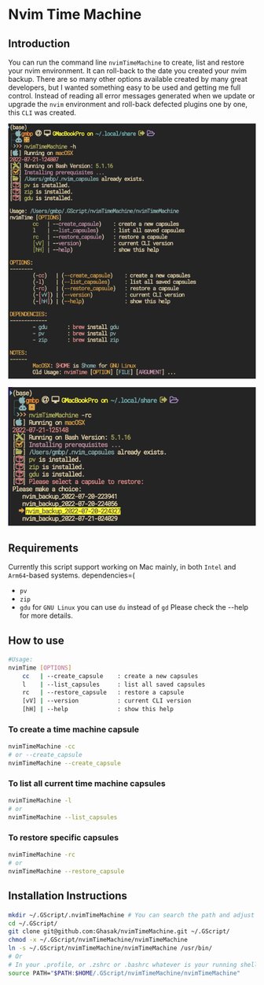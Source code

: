 # Nvim Time Machine

## Introduction
You can run the command line `nvimTimeMachine` to create, list and restore your nvim environment. It can
roll-back to the date you created your nvim backup. There are so many other
options available created by many great developers, but I wanted something easy
to be used and getting me full control. Instead of reading all error messages
generated when we update or upgrade the `nvim` environment and roll-back
defected plugins one by one, this `CLI` was created.

![Image-01-](./Assets/I01-Imagie.png)

![Image-02-](./Assets/I02-Imagie.png)

## Requirements

Currently this script support working on Mac mainly, in both `Intel` and `Arm64`-based systems.
dependencies=(
- `pv`
- `zip`
- `gdu` for `GNU Linux` you can use `du` instead of `gd`
Please check the --help for more details.

## How to use
```bash
#Usage:
nvimTime [OPTIONS]
	cc   | --create_capsule    : create a new capsules
	l    | --list_capsules     : list all saved capsules
	rc   | --restore_capsule   : restore a capsule
	[vV] | --version           : current CLI version
	[hH] | --help              : show this help

```
### To create a time machine capsule
```bash
nvimTimeMachine -cc
# or --create_capsule
nvimTimeMachine --create_capsule
```
### To list all current time machine capsules
```bash
nvimTimeMachine -l
# or
nvimTimeMachine --list_capsules
```
### To restore specific capsules
```bash
nvimTimeMachine -rc
# or
nvimTimeMachine --restore_capsule
```
## Installation Instructions
```bash
mkdir ~/.GScript/.nvimTimeMachine # You can search the path and adjust in the script.
cd ~/.GScript/
git clone git@github.com:Ghasak/nvimTimeMachine.git ~/.GScript/
chmod -x ~/.GScript/nvimTimeMachine/nvimTimeMachine
ln -s ~/.GScript/nvimTimeMachine/nvimTimeMachine /usr/bin/
# Or
# In your .profile, or .zshrc or .bashrc whatever is your running shell, put
source PATH="$PATH:$HOME/.GScript/nvimTimeMachine/nvimTimeMachine"
```


